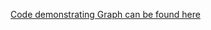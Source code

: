 [Code demonstrating Graph can be found here](https://github.com/tekknolagi/apcompsci/tree/master/java/dijkstra)